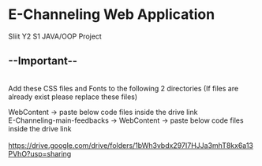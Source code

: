 # E-Channeling Web Application
Sliit Y2 S1 JAVA/OOP Project

<h2>--Important--</h2>

<br>Add these CSS files and Fonts to the following 2 directories (If files are already exist please replace these files) <br>

WebContent -> paste below code files inside the drive link <br>
E-Channeling-main-feedbacks -> WebContent -> paste below code files inside the drive link <br><br>
https://drive.google.com/drive/folders/1bWh3vbdx297I7HJJa3mhT8kx6a13PVhO?usp=sharing


